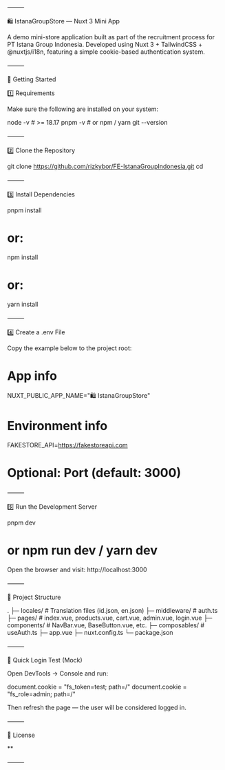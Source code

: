 ⸻

🛍️ IstanaGroupStore — Nuxt 3 Mini App

A demo mini-store application built as part of the recruitment process for PT Istana Group Indonesia.
Developed using Nuxt 3 + TailwindCSS + @nuxtjs/i18n, featuring a simple cookie-based authentication system.

⸻

🚀 Getting Started

1️⃣ Requirements

Make sure the following are installed on your system:

node -v        # >= 18.17
pnpm -v        # or npm / yarn
git --version


⸻

2️⃣ Clone the Repository

git clone https://github.com/rizkybor/FE-IstanaGroupIndonesia.git
cd <repo>


⸻

3️⃣ Install Dependencies

pnpm install
# or:
npm install
# or:
yarn install


⸻

4️⃣ Create a .env File

Copy the example below to the project root:

# App info
NUXT_PUBLIC_APP_NAME="🛍️ IstanaGroupStore"

# Environment info
FAKESTORE_API=https://fakestoreapi.com

# Optional: Port (default: 3000)


⸻

5️⃣ Run the Development Server

pnpm dev
# or npm run dev / yarn dev

Open the browser and visit: http://localhost:3000

⸻

🧩 Project Structure

.
├─ locales/        # Translation files (id.json, en.json)
├─ middleware/     # auth.ts
├─ pages/          # index.vue, products.vue, cart.vue, admin.vue, login.vue
├─ components/     # NavBar.vue, BaseButton.vue, etc.
├─ composables/    # useAuth.ts
├─ app.vue
├─ nuxt.config.ts
└─ package.json


⸻

🧪 Quick Login Test (Mock)

Open DevTools → Console and run:

document.cookie = "fs_token=test; path=/"
document.cookie = "fs_role=admin; path=/"

Then refresh the page — the user will be considered logged in.

⸻

🪪 License

**

⸻